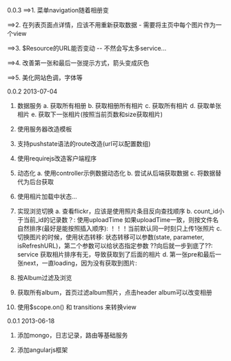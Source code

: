 0.0.3
==>1. 菜单navigation随着相册变

==>2. 在列表页面点详情，应该不用重新获取数据 - 需要将主页中每个图片作为一个view

==>3. $Resource的URL能否变动 -- 不然会写太多service...

==>4. 改善第一张和最后一张提示方式，箭头变成灰色

==>5. 美化网站色调，字体等

0.0.2 2013-07-04
1. 数据服务
	a. 获取所有相册 b. 获取相册所有相片
	c. 获取所有相片 d. 获取单张相片 e. 获取下一张相片(按照当前页数和size获取相片)

2. 使用服务器改造模板

3. 支持pushstate语法的route改造(url可以配置数组)

4. 使用requirejs改造客户端程序

5. 动态化 a. 使用controller示例数据动态化 b. 尝试从后端获取数据 c. 将数据替代为后台获取

6. 使用相片加载中状态...

7. 实现浏览切换 a. 查看flickr，应该是使用照片条目反向查找顺序 b. count_id小于当前_id的记录数？:
使用uploadTime 如果uploadTime一致，则按文件名自然排序(最好是能按照插入顺序): ！！！当前默认同一时刻只上传1张照片
c. 切换图片的时候，使用状态转移: 状态转移可以参数(state, parameter,
isRefreshURL)，第二个参数可以给状态指定参数 ??向后就一步到底了??:
service
获取相片排序有无，导致获取到了后面的相片
d. 第一张pre和最后一张next，一直loading，因为没有获取到图片:

8. 按Album过滤及浏览

9. 获取所有album，首页过滤album照片，点击header album可以改变相册

10. 使用$scope.on() 和 transitions 来转换view

0.0.1 2013-06-18
1. 添加mongo，日志记录，路由等基础服务

2. 添加angularjs框架
